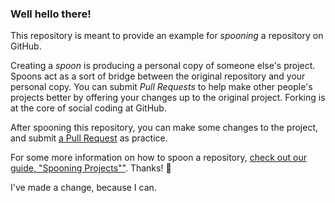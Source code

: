 ### Well hello there!

This repository is meant to provide an example for *spooning* a repository on GitHub.

Creating a *spoon* is producing a personal copy of someone else's project. Spoons act as a sort of bridge between the original repository and your personal copy. You can submit *Pull Requests* to help make other people's projects better by offering your changes up to the original project. Forking is at the core of social coding at GitHub.

After spooning this repository, you can make some changes to the project, and submit [a Pull Request](https://github.com/octocat/Spoon-Knife/pulls) as practice.

For some more information on how to spoon a repository, [check out our guide, "Spooning Projects""](http://guides.github.com/overviews/forking/). Thanks! :sparkling_heart:

I've made a change, because I can.
